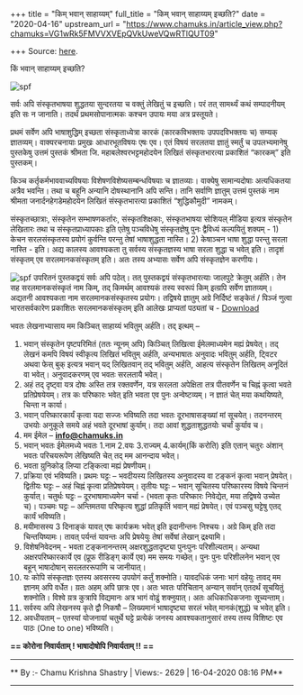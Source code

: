 +++
title = "किम् भवान् साहाय्यम्"
full_title = "किम् भवान् साहाय्यम् इच्छति?"
date = "2020-04-16"
upstream_url = "https://www.chamuks.in/article_view.php?chamuks=VG1wRk5FMVVXVEpQVkUweVQwRTlQUT09"

+++
Source: [here](https://www.chamuks.in/article_view.php?chamuks=VG1wRk5FMVVXVEpQVkUweVQwRTlQUT09).

किं भवान् साहाय्यम् इच्छति? 



![spf](article_img/CHAMU-1587048406chamu_ks_article1.jpg)

सर्वः अपि संस्कृतभाषया शुद्धतया सुन्दरतया च वक्तुं लेखितुं च इच्छति। परं
तत् सामर्थ्यं कथं सम्पादनीयम् इति सः न जानाति। तदर्थं प्रथमसोपानात्मकः
कश्चन उपायः मया अत्र प्रस्तूयते।  
  
प्रथमं सर्वेण अपि भाषाशुद्धिम् इच्छता संस्कृताध्येत्रा कारकं
(कारकविभक्तयः उपपदविभक्तयः च) सम्यक् ज्ञातव्यम्। वाक्यरचनायाः प्रमुखः
आधारभूतविषयः एषः एव। एतं विषयं सरलतया ज्ञातुं स्मर्तुं च उपलभ्यमानेषु
पुस्तकेषु उत्तमं पुस्तकं श्रीमता जि. महाबलेश्वरभट्टमहोदयेन लिखितं
संस्कृतभारत्या प्रकाशितं “कारकम्” इति पुस्तकम्।  
  
किञ्च कर्तृकर्मभाववाच्यविषयाः विशेषणविशेष्यसम्बन्धविषयाः च ज्ञातव्याः।
वाक्येषु सामान्यदोषाः अत्यधिकतया अत्रैव भवन्ति। तथा च बहूनि अन्यानि
दोषस्थानानि अपि सन्ति। तानि सर्वाणि ज्ञातुम् उत्तमं पुस्तकं नाम श्रीमता
जनार्दनहेगडेमहोदयेन लिखितं संस्कृतभारत्या प्रकाशितं “शुद्धिकौमुदी”
नामकम्।  
  
संस्कृतच्छात्राः, संस्कृतेन सम्भाषणकर्तारः, संस्कृतशिक्षकाः,
संस्कृतभाषया सोशियल् मीडिया इत्यत्र संस्कृतेन लेखितारः तथा च
संस्कृतप्राध्यापकाः इति एतेषु पञ्चविधेषु संस्कृतज्ञेषु पुनः द्वैविध्यं
कल्पयितुं शक्यम् - 1) केचन सरलसंस्कृतस्य प्रयोगं कुर्वन्ति परन्तु तेषां
भाषाशुद्धता नास्ति। 2) केषाञ्चन भाषा शुद्धा परन्तु सरला नास्ति - इति।
अद्य कालस्य आवश्यकता तु सर्वस्य संस्कृतज्ञस्य भाषा सरला शुद्धा च भवेत्
इति। तादृशं संस्कृतम् एव सरलमानकसंस्कृतम् इति। अतः तस्य अभ्यासः सर्वेण
अपि संस्कृतज्ञेन करणीयः।  
  
![spf](article_img/CHAMUKS-1587048406CHAMU-1587048406chamu_ks_article1.jpg)
उपरितनं पुस्तकद्वयं सर्वः अपि पठेत्। तत् पुस्तकद्वयं संस्कृतभारत्याः
जालपुटे क्रेतुम् अर्हति। तेन सह सरलमानकसंस्कृतं नाम किम्, तद् किमर्थम्
आवश्यकं तस्य स्वरूपं किम् इत्य़पि सर्वेण ज्ञातव्यम्। अद्यतनी आवश्यकता नाम
सरलमानकसंस्कृतस्य प्रयोगः। तद्विषये ज्ञातुम् अग्रे निर्दिष्टं सङ्केतं /
पिञ्जं णुत्वा भारतसर्वकारेण प्रकाशितः सरलमानकसंस्कृतम् इति आलेखः
प्राप्यतां पठ्यतां च - [Download](Simple_Standard_Sanskrit.pdf)  
  
भवतः लेखनाभ्यासाय मम किञ्चित् साहाय्यं भवितुम् अर्हति। तद् इत्थम् –  
  
1. भवान् संस्कृतेन पृष्टपरिमितं (ततः न्यूनम् अपि) किञ्चित् लिखित्वा
ईमेलमाध्यमेन मह्यं प्रेषयेत्। तद् लेखनं कमपि विषयं स्वीकृत्य लिखितं
भवितुम् अर्हति, अन्यभाषातः अनुवादः भवितुम् अर्हति, ट्विटर अथवा फेस् बुक्
इत्यत्र भवान् यद् लिखितवान् तद् भवितुम् अर्हति, आहत्य संस्कृतेन लिखितम्
अनूदितं वा भवेत्। अनुवादकरणम् एव भवतः सरलतायै भवेत्।  
2. अहं तद् दृष्ट्वा यत्र दोषः अस्ति तत्र रक्तवर्णेन, यत्र सरलता
अपेक्षिता तत्र पीतवर्णेन च चिह्नं कृत्वा भवते प्रतिप्रेषयेयम्। तत्र कः
परिष्कारः भवेत् इति भवता एव पुनः अन्वेष्टव्यम्। न ज्ञातं चेत् मया
कथयिष्यते, चिन्ता न कार्या।  
3. भवान् परिष्कारकार्यं कृत्वा यदा सज्जः भविष्यति तदा भवतः
दूरभाषासङ्ख्यां मां सूचयेत्। तदनन्तरम् उभयोः अनुकूले समये अहं भवते
दूरभाषां कुर्याम्। तदा आवां शुद्धताशुद्धतयोः चर्चां कुर्याव च।  
4. मम ईमेल – **info@chamuks.in**  
5. भवान् भवतः ईमेलमध्ये भवतः 1.नाम 2.वयः 3.राज्यम् 4.कार्यम्(किं करोति)
इति एतान् चतुरः अंशान् भवतः परिचयरूपेण लेखिष्यति चेत् तद् मम आनन्दाय
भवेत्।  
6. भवता य़ुनिकोड् लिप्या टङ्कित्वा मह्यं प्रेषणीयम्।  
7. प्रक्रिया एवं भविष्यति। प्रथमः घट्टः – भवदीयस्य लिखितस्य अनुवादस्य वा
टङ्कनं कृत्वा भवान् प्रेषयेत्। द्वितीयः घट्टः – अहं चिह्नं कृत्वा
प्रतिप्रेषयेयम्। तृतीयः घट्टः – भवान् सूचितस्य परिष्कारस्य विषये चिन्तनं
कुर्यात्। चतुर्थः घट्टः – दूरभाषामाध्यमेन चर्चा - (भवता कृतः परिष्कारः
निवेद्येत, मया तद्विषये उच्येत च)। पञ्चमः घट्टः – अन्तिमतया परिष्कृत्य
शुद्धां प्रतिकृतिं भवान् मह्यं प्रेषयेत्। एवं पञ्चसु घट्टेषु एतद् कार्यं
भविष्यति।  
8. मयीमासस्य 3 दिनाङ्कं यावत् एषः कार्यक्रमः भवेत् इति इदानीन्तनः
निश्चयः। अग्रे किम् इति तदा चिन्तयिष्यामः। तावत् पर्यन्तं यावन्तः अपि
प्रेषयेयुः तेषां सर्वेषां लेखान् द्रक्ष्यामि।  
9. विशेषनिवेदनम् - भवता टङ्कनानन्तरम् अक्षरशुद्धतादृष्ट्या पुनःपुनः
परिशील्यताम्। अन्यथा अक्षरपरिष्कारकार्ये एव (प्रूफ रीडिङ्ग् कार्ये एव)
मम समयः गच्छेत्। पुनः पुनः परिशीलनेन भवान् एव बहून् भाषादोषान्
सरलतररूपाणि च जानीयात्।  
10. यः कोपि संस्कृतज्ञः एतस्य अवसरस्य उपयोगं कर्तुं शक्नोति। यावदधिकं
जनाः भागं वहेयुः तावद् मम ज्ञानम् अपि वर्धेत। य़तः अहम् अपि छात्रः एव।
अतः भवतः परिचितान् अन्यान् सर्वान् एतदर्थं सूचयितुं शक्नोति। विश्वे य़त्र
कुत्रापि विद्यमानः अत्र भागं वोढुं शक्नुयात्। अतः अधिकाधिकजनाः
सूच्यन्ताम्।  
11. सर्वस्य अपि लेखनस्य कृते द्वौ निकषौ – लिख्यमानं भाषादृष्ट्या सरलं
भवेत् मानकं(शुद्धं) च भवेत् इति।  
12. अवधीयताम् – एतस्यां योजनायां चतुर्थे घट्टे प्रत्येकं जनस्य
आवश्यकतानुसारं तस्य तस्य विशिष्टः एव पाठः (One to one) भविष्यति।  

**== कोरोना निवार्यताम् ! भाषादोषोपि निवार्यताम् !! ==**

------------------------------------------------------------------------

** By :- Chamu Krishna Shastry \| Views:- 2629 \| 16-04-2020 08:16
PM**  

------------------------------------------------------------------------

